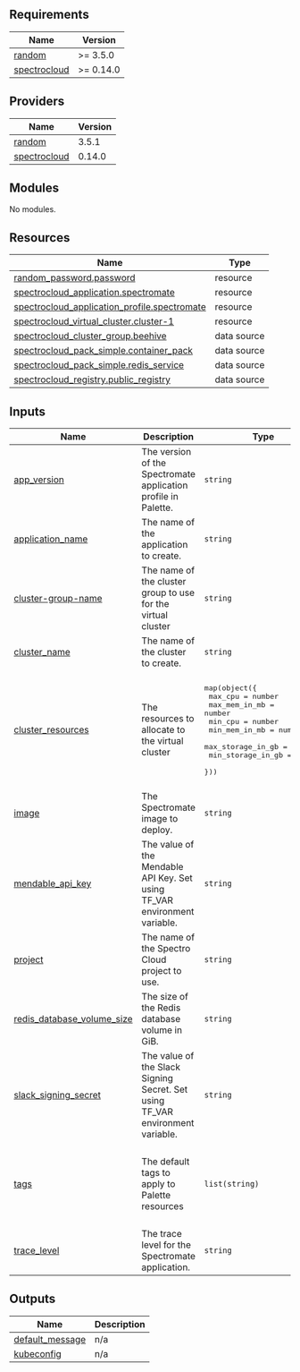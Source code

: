 ## Requirements

| Name | Version |
|------|---------|
| <a name="requirement_random"></a> [random](#requirement\_random) | >= 3.5.0 |
| <a name="requirement_spectrocloud"></a> [spectrocloud](#requirement\_spectrocloud) | >= 0.14.0 |

## Providers

| Name | Version |
|------|---------|
| <a name="provider_random"></a> [random](#provider\_random) | 3.5.1 |
| <a name="provider_spectrocloud"></a> [spectrocloud](#provider\_spectrocloud) | 0.14.0 |

## Modules

No modules.

## Resources

| Name | Type |
|------|------|
| [random_password.password](https://registry.terraform.io/providers/hashicorp/random/latest/docs/resources/password) | resource |
| [spectrocloud_application.spectromate](https://registry.terraform.io/providers/spectrocloud/spectrocloud/latest/docs/resources/application) | resource |
| [spectrocloud_application_profile.spectromate](https://registry.terraform.io/providers/spectrocloud/spectrocloud/latest/docs/resources/application_profile) | resource |
| [spectrocloud_virtual_cluster.cluster-1](https://registry.terraform.io/providers/spectrocloud/spectrocloud/latest/docs/resources/virtual_cluster) | resource |
| [spectrocloud_cluster_group.beehive](https://registry.terraform.io/providers/spectrocloud/spectrocloud/latest/docs/data-sources/cluster_group) | data source |
| [spectrocloud_pack_simple.container_pack](https://registry.terraform.io/providers/spectrocloud/spectrocloud/latest/docs/data-sources/pack_simple) | data source |
| [spectrocloud_pack_simple.redis_service](https://registry.terraform.io/providers/spectrocloud/spectrocloud/latest/docs/data-sources/pack_simple) | data source |
| [spectrocloud_registry.public_registry](https://registry.terraform.io/providers/spectrocloud/spectrocloud/latest/docs/data-sources/registry) | data source |

## Inputs

| Name | Description | Type | Default | Required |
|------|-------------|------|---------|:--------:|
| <a name="input_app_version"></a> [app\_version](#input\_app\_version) | The version of the Spectromate application profile in Palette. | `string` | `"1.0.1"` | no |
| <a name="input_application_name"></a> [application\_name](#input\_application\_name) | The name of the application to create. | `string` | `"spectromate-app"` | no |
| <a name="input_cluster-group-name"></a> [cluster-group-name](#input\_cluster-group-name) | The name of the cluster group to use for the virtual cluster | `string` | `"beehive"` | no |
| <a name="input_cluster_name"></a> [cluster\_name](#input\_cluster\_name) | The name of the cluster to create. | `string` | `"cluster-1"` | no |
| <a name="input_cluster_resources"></a> [cluster\_resources](#input\_cluster\_resources) | The resources to allocate to the virtual cluster | <pre>map(object({<br>    max_cpu           = number<br>    max_mem_in_mb     = number<br>    min_cpu           = number<br>    min_mem_in_mb     = number<br>    max_storage_in_gb = string<br>    min_storage_in_gb = string<br>  }))</pre> | <pre>{<br>  "resources": {<br>    "max_cpu": 6,<br>    "max_mem_in_mb": 6144,<br>    "max_storage_in_gb": "6",<br>    "min_cpu": 0,<br>    "min_mem_in_mb": 0,<br>    "min_storage_in_gb": "0"<br>  }<br>}</pre> | no |
| <a name="input_image"></a> [image](#input\_image) | The Spectromate image to deploy. | `string` | `"ghcr.io/spectrocloud/spectromate:v1.0.1"` | no |
| <a name="input_mendable_api_key"></a> [mendable\_api\_key](#input\_mendable\_api\_key) | The value of the Mendable API Key. Set using TF\_VAR environment variable. | `string` | n/a | yes |
| <a name="input_project"></a> [project](#input\_project) | The name of the Spectro Cloud project to use. | `string` | `"Default"` | no |
| <a name="input_redis_database_volume_size"></a> [redis\_database\_volume\_size](#input\_redis\_database\_volume\_size) | The size of the Redis database volume in GiB. | `string` | `"3"` | no |
| <a name="input_slack_signing_secret"></a> [slack\_signing\_secret](#input\_slack\_signing\_secret) | The value of the Slack Signing Secret. Set using TF\_VAR environment variable. | `string` | n/a | yes |
| <a name="input_tags"></a> [tags](#input\_tags) | The default tags to apply to Palette resources | `list(string)` | <pre>[<br>  "spectro-cloud-education",<br>  "app:spectromate",<br>  "repository:spectrocloud/spectromate",<br>  "terraform_managed:true"<br>]</pre> | no |
| <a name="input_trace_level"></a> [trace\_level](#input\_trace\_level) | The trace level for the Spectromate application. | `string` | `"DEBUG"` | no |

## Outputs

| Name | Description |
|------|-------------|
| <a name="output_default_message"></a> [default\_message](#output\_default\_message) | n/a |
| <a name="output_kubeconfig"></a> [kubeconfig](#output\_kubeconfig) | n/a |
